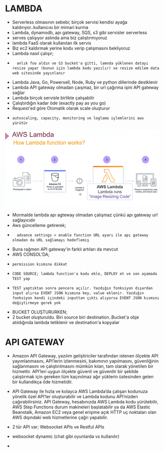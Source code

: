# LAMBDA
- Serverless olmasının sebebi; birçok servisi kendisi ayağa kaldırıyor..kullanıcısı bir mimari kurma 
- Lambda, dynamodb, apı gateway, SQS, s3 gibi servisler serverless
- serves çalışıyor aslında ama biz çalıştırmıyoruz 
- lambda FaaS olarak kullanılan ilk servis
- Biz ec2 kaldırmak yerine kodu verip çalışmasını bekliyoruz 
- Lambda nasıl çalışır; 
-       anlık foo aldın ve S3 bucket'a gitti, lamnda yüklenen datayı resize yapar (bunun için lambda kodu yazılır) ve resize edilem data web sitesinde yayınlanır
- Lambda Java, Go, Powersell, Node, Ruby ve python dillerinde destklenir
- Lambda API gateway olmadan çaışmaz, bir url çağırma işini API gateway sağlar 
- Lambda birçok servisle birlikte çalışabilir
- Çalıştırdığın kadar öde (exactly pay as you go)
- Request'ed göre Otomatik olarak scale oluşturur
-     autoscaling, capacity, monitoring ve loglama işlemlerini aws yürütür

![LAMBDA](./LAMBDA1.png)


- Mormalde lambda apı agteway olmadan çalışmaz çünkü apı gateway url sağlayıcıdır
- Aws güncelleme getirerek;
-       advance settings > enable function URL ayarı ile apı gateway olmadan da URL sağlamayı hedeflemiş
- Buna rağmen API gateway'in farklı artıları da mevcut 
- AWS CONSOL'DA;
-     permission kısmına dikkat 
-     CODE SOURCE; lambda function'a kodu ekle, DEPLOY et ve son aşamada TEST yap
-     TEST yaptıktan sonra pencere açılır. Yazdığın fonksiyon dışardan input alırsa EVENT JSON kısmına key, value eklenir. Yazdığın fonksiyon kendi içindeki inputtan çıktı alıyorsa EVENT JSON kısmını değiştirmeye gerek yok

- BUCKET OLUŞTURURKEN;
- 2 bucket oluşturuldu. Biri source biri destination..Bucket'a obje atıldığında lambda tetiklenir ve destination'a kopyalar 

# API GATEWAY
- Amazon API Gateway, yazılım geliştiriciler tarafından istenen ölçekte API yayımlanmasını, API’lerin izlenmesini, bakımının yapılmasını, güvenliğinin sağlanmasını ve çalıştırılmasını mümkün kılan, tam olarak yönetilen bir hizmettir. API’leri uygun ölçekte güvenli ve güvenilir bir şekilde çalıştırmak için gereken tüm kaçınılmaz ağır yüklerin üstesinden gelen bir kullandıkça öde hizmetidir.
- API Gateway ile hızla ve kolayca AWS Lambda’da çalışan kodunuza yönelik özel API’ler oluşturabilir ve Lambda kodunu API’nizden çağırabilirsiniz. API Gateway, hesabınızda AWS Lambda kodu yürütebilir, AWS Step Functions durum makineleri başlatabilir ya da AWS Elastic Beanstalk, Amazon EC2 veya genel erişime açık HTTP uç noktaları olan AWS dışındaki web hizmetlerine çağrı yapabilir.

- 2 tür API var; Websocket APIs ve Restful APIs
- websocket dynamic (chat gibi oyunlarda vs kullanılır) 
- 